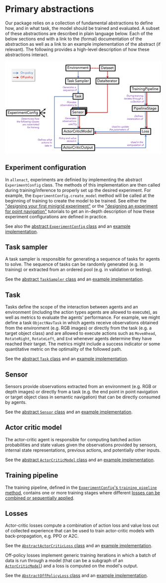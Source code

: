 # Primary abstractions

Our package relies on a collection of fundamental abstractions to define how, and in what task, the model should be
trained and evaluated. A subset of these abstractions are described in plain language below. Each of the below sections
end with a link to the (formal) documentation of the abstraction as well as a link to an example implementation of the
abstract (if relevant). The following provides a high-level description of how these abstractions interact.


![abstractions-overview](../img/abstractions.png)

## Experiment configuration

In `allenact`, experiments are definied by implementing the abstract `ExperimentConfig` class. The methods
of this implementation are then called during training/inference to properly set up the desired experiment. For example,
the `ExperimentConfig.create_model` method will be called at the beginning of training to create the model
to be trained.
See either the ["designing your first minigrid experiment"](/tutorials/minigrid-tutorial) or the
["designing an experiment for point navigation"](/tutorials/training-a-pointnav-model)
 tutorials to get an in-depth description of how these experiment configurations are defined in practice.

See also the [abstract `ExperimentConfig` class](/api/core/base_abstractions/experiment_config#experimentconfig) 
and an [example implementation](/api/projects/tutorials/minigrid_tutorial#MiniGridTutorialExperimentConfig).

## Task sampler

A task sampler is responsible for generating a sequence of tasks for agents to solve. The sequence of tasks can be 
randomly generated (e.g. in training) or extracted from an ordered pool (e.g. in validation or testing).

See the [abstract `TaskSampler` class](/api/core/base_abstractions/task/#tasksampler) 
and an [example implementation](/api/plugins/ithor_plugin/ithor_task_samplers/#objectnavtasksampler).

## Task

Tasks define the scope of the interaction between agents and an environment (including the action types agents are 
allowed to execute), as well as metrics to evaluate the agents' performance. For example, we might define a task 
`ObjectNavTask` in which agents receive observations obtained from the environment (e.g. RGB images) or directly from 
the task (e.g. a target object class) and are allowed to execute actions such as `MoveAhead`, `RotateRight`, 
`RotateLeft`, and `End` whenever agents determine they have reached their target. The metrics might include a
success indicator or some quantitative metric on the optimality of the followed path.  

See the [abstract `Task` class](/api/core/base_abstractions/task/#task) 
and an [example implementation](/api/plugins/ithor_plugin/ithor_tasks/#objectnavtask).

## Sensor

Sensors provide observations extracted from an environment (e.g. RGB or depth images) or directly from a task (e.g. the 
end point in point navigation or target object class in semantic navigation) that can be directly consumed by 
agents.

See the [abstract `Sensor` class](/api/core/base_abstractions/sensor/#sensor) 
and an [example implementation](/api/plugins/ithor_plugin/ithor_sensors/#rgbsensorthor).

## Actor critic model

The actor-critic agent is responsible for computing batched action probabilities and state values given the 
observations provided by sensors, internal state representations, previous actions, and potentially 
other inputs.

See the [abstract `ActorCriticModel` class](/api/core/algorithms/onpolicy_sync/policy/#ActorCriticModel) 
and an
[example implementation](/api/projects/objectnav_baselines/models/object_nav_models#ObjectNavBaselineActorCritic).

## Training pipeline

The training pipeline, defined in the
[`ExperimentConfig`'s `training_pipeline` method](/api/core/base_abstractions/experiment_config/#training_pipeline),
contains one or more training stages where different
[losses can be combined or sequentially applied](/howtos/defining-a-new-training-pipeline).
 
## Losses

Actor-critic losses compute a combination of action loss and value loss out of collected experience that can be used to 
train actor-critic models with back-propagation, e.g. PPO or A2C.

See the
[`AbstractActorCriticLoss` class](/api/core/algorithms/onpolicy_sync/losses/abstract_loss#abstractactorcriticloss) 
and an [example implementation](/api/core/algorithms/onpolicy_sync/losses/ppo/#ppo).

Off-policy losses implement generic training iterations in which a batch of data is run through a model (that can be a
subgraph of an [`ActorCriticModel`](#actor-critic-model)) and a loss is
computed on the model's output.

See the
[`AbstractOffPolicyLoss` class](/api/core/algorithms/offpolicy_sync/losses/abstract_offpolicy_loss#abstractoffpolicyloss) 
and an [example implementation](/api/plugins/minigrid_plugin/minigrid_offpolicy/#MiniGridOffPolicyExpertCELoss).
